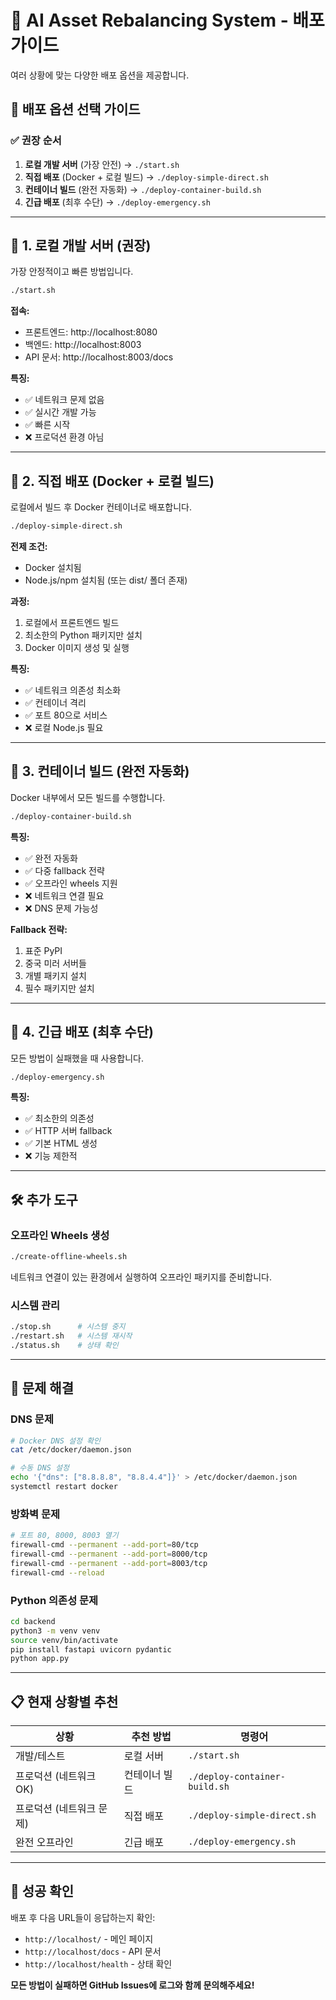 # 🚀 AI Asset Rebalancing System - 배포 가이드

여러 상황에 맞는 다양한 배포 옵션을 제공합니다.

## 🎯 배포 옵션 선택 가이드

### ✅ 권장 순서

1. **로컬 개발 서버** (가장 안전) → `./start.sh`
2. **직접 배포** (Docker + 로컬 빌드) → `./deploy-simple-direct.sh`  
3. **컨테이너 빌드** (완전 자동화) → `./deploy-container-build.sh`
4. **긴급 배포** (최후 수단) → `./deploy-emergency.sh`

---

## 🥇 1. 로컬 개발 서버 (권장)

가장 안정적이고 빠른 방법입니다.

```bash
./start.sh
```

**접속:**
- 프론트엔드: http://localhost:8080
- 백엔드: http://localhost:8003  
- API 문서: http://localhost:8003/docs

**특징:**
- ✅ 네트워크 문제 없음
- ✅ 실시간 개발 가능
- ✅ 빠른 시작
- ❌ 프로덕션 환경 아님

---

## 🥈 2. 직접 배포 (Docker + 로컬 빌드)

로컬에서 빌드 후 Docker 컨테이너로 배포합니다.

```bash
./deploy-simple-direct.sh
```

**전제 조건:**
- Docker 설치됨
- Node.js/npm 설치됨 (또는 dist/ 폴더 존재)

**과정:**
1. 로컬에서 프론트엔드 빌드
2. 최소한의 Python 패키지만 설치
3. Docker 이미지 생성 및 실행

**특징:**
- ✅ 네트워크 의존성 최소화
- ✅ 컨테이너 격리
- ✅ 포트 80으로 서비스
- ❌ 로컬 Node.js 필요

---

## 🥉 3. 컨테이너 빌드 (완전 자동화)

Docker 내부에서 모든 빌드를 수행합니다.

```bash
./deploy-container-build.sh
```

**특징:**
- ✅ 완전 자동화
- ✅ 다중 fallback 전략
- ✅ 오프라인 wheels 지원
- ❌ 네트워크 연결 필요
- ❌ DNS 문제 가능성

**Fallback 전략:**
1. 표준 PyPI
2. 중국 미러 서버들
3. 개별 패키지 설치
4. 필수 패키지만 설치

---

## 🚨 4. 긴급 배포 (최후 수단)

모든 방법이 실패했을 때 사용합니다.

```bash
./deploy-emergency.sh
```

**특징:**
- ✅ 최소한의 의존성
- ✅ HTTP 서버 fallback
- ✅ 기본 HTML 생성
- ❌ 기능 제한적

---

## 🛠️ 추가 도구

### 오프라인 Wheels 생성
```bash
./create-offline-wheels.sh
```
네트워크 연결이 있는 환경에서 실행하여 오프라인 패키지를 준비합니다.

### 시스템 관리
```bash
./stop.sh      # 시스템 중지
./restart.sh   # 시스템 재시작  
./status.sh    # 상태 확인
```

---

## 🔧 문제 해결

### DNS 문제
```bash
# Docker DNS 설정 확인
cat /etc/docker/daemon.json

# 수동 DNS 설정
echo '{"dns": ["8.8.8.8", "8.8.4.4"]}' > /etc/docker/daemon.json
systemctl restart docker
```

### 방화벽 문제
```bash
# 포트 80, 8000, 8003 열기
firewall-cmd --permanent --add-port=80/tcp
firewall-cmd --permanent --add-port=8000/tcp
firewall-cmd --permanent --add-port=8003/tcp
firewall-cmd --reload
```

### Python 의존성 문제
```bash
cd backend
python3 -m venv venv
source venv/bin/activate
pip install fastapi uvicorn pydantic
python app.py
```

---

## 📋 현재 상황별 추천

| 상황 | 추천 방법 | 명령어 |
|------|-----------|---------|
| 개발/테스트 | 로컬 서버 | `./start.sh` |
| 프로덕션 (네트워크 OK) | 컨테이너 빌드 | `./deploy-container-build.sh` |
| 프로덕션 (네트워크 문제) | 직접 배포 | `./deploy-simple-direct.sh` |
| 완전 오프라인 | 긴급 배포 | `./deploy-emergency.sh` |

---

## 🎉 성공 확인

배포 후 다음 URL들이 응답하는지 확인:

- `http://localhost/` - 메인 페이지
- `http://localhost/docs` - API 문서  
- `http://localhost/health` - 상태 확인

**모든 방법이 실패하면 GitHub Issues에 로그와 함께 문의해주세요!**